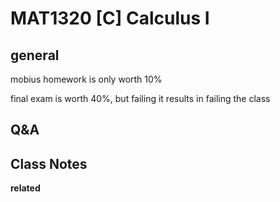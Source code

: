 # MAT1320 [C] Calculus I

## general

mobius homework is only worth 10%

final exam is worth 40%, but failing it results in failing the class

## Q&A

## Class Notes

**related**
